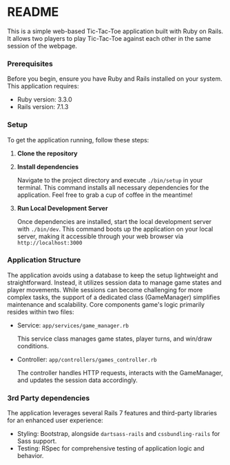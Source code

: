 # README

This is a simple web-based Tic-Tac-Toe application built with Ruby on Rails. It allows two players to play Tic-Tac-Toe against each other in the same session of the webpage.

### Prerequisites

Before you begin, ensure you have Ruby and Rails installed on your system. This application requires:

- Ruby version: 3.3.0
- Rails version: 7.1.3

### Setup

To get the application running, follow these steps:

1. **Clone the repository**
2. **Install dependencies**

    Navigate to the project directory and execute `./bin/setup` in your terminal. This command installs all necessary dependencies for the application. Feel free to grab a cup of coffee in the meantime!

3. **Run Local Development Server**

    Once dependencies are installed, start the local development server with `./bin/dev`. This command boots up the application on your local server, making it accessible through your web browser via `http://localhost:3000`


### Application Structure

The application avoids using a database to keep the setup lightweight and straightforward. Instead, it utilizes session data to manage game states and player movements. While sessions can become challenging for more complex tasks, the support of a dedicated class (GameManager) simplifies maintenance and scalability. Core components game's logic primarily resides within two files:

- Service: `app/services/game_manager.rb`

  This service class manages game states, player turns, and win/draw conditions.

- Controller: `app/controllers/games_controller.rb`

  The controller handles HTTP requests, interacts with the GameManager, and updates the session data accordingly.

### 3rd Party dependencies

The application leverages several Rails 7 features and third-party libraries for an enhanced user experience:

- Styling: Bootstrap, alongside `dartsass-rails` and `cssbundling-rails` for Sass support.
- Testing: RSpec for comprehensive testing of application logic and behavior.